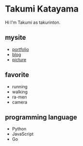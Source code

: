 # Takumi Katayama

Hi I'm Takumi as takurinton.

## mysite 
- [portfolio](https://takurinton.com)
- [blog](https://blog.takurinton.com)
- [picture](https://photorinton.takurinton.com)

## favorite
- running
- walking
- ra-men
- camera

## programming language
- Python
- JavaScript
- Go



